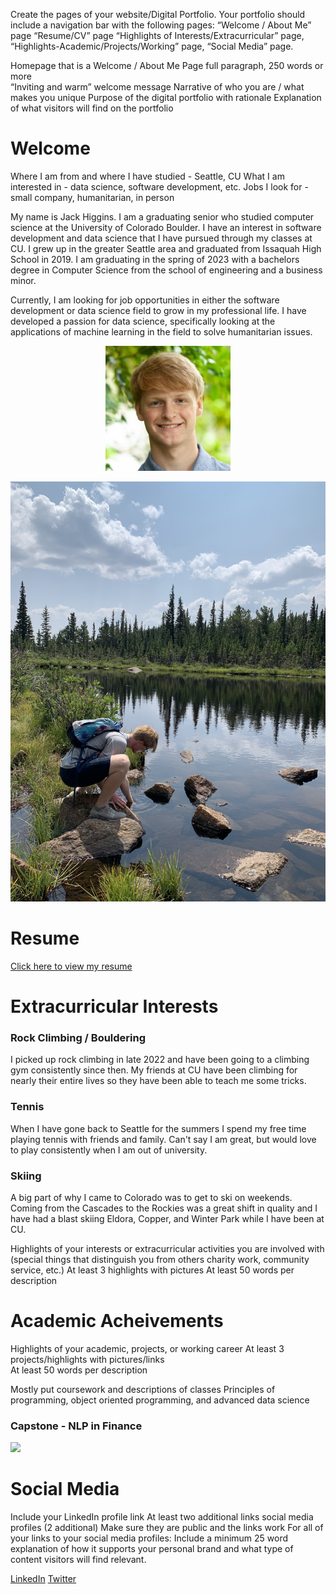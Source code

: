 Create the pages of your website/Digital Portfolio.  Your portfolio should include a navigation bar with the following pages: 
“Welcome / About Me” page
“Resume/CV” page
“Highlights of Interests/Extracurricular” page,
“Highlights-Academic/Projects/Working” page,
“Social Media” page.

Homepage that is a Welcome / About Me Page
full paragraph, 250 words or more  
“Inviting and warm” welcome message
Narrative of who you are / what makes you unique 
Purpose of the digital portfolio with rationale
Explanation of what visitors will find on the portfolio 

# Welcome

Where I am from and where I have studied - Seattle, CU
What I am interested in - data science, software development, etc.
Jobs I look for - small company, humanitarian, in person

My name is Jack Higgins. I am a graduating senior who studied computer science at the University of Colorado Boulder. I have an interest in software development and data science that I have pursued through my classes at CU. I grew up in the greater Seattle area and graduated from Issaquah High School in 2019. I am graduating in the spring of 2023 with a bachelors degree in Computer Science from the school of engineering and a business minor.

Currently, I am looking for job opportunities in either the software development or data science field to grow in my professional life. I have developed a passion for data science, specifically looking at the applications of machine learning in the field to solve humanitarian issues.

<p align="center">
  <img src="headshot.jpg">
</p>

<p align="center">
  <img src="IMG_0129.jpg">
</p>

# Resume

[Click here to view my resume](https://drive.google.com/file/d/1e6CnZcqW8teMI4kFj8aAPcAoCkuL4jH-/view?usp=sharing)

# Extracurricular Interests

### Rock Climbing / Bouldering
I picked up rock climbing in late 2022 and have been going to a climbing gym consistently since then. My friends at CU have been climbing for nearly their entire lives so they have been able to teach me some tricks.

### Tennis
When I have gone back to Seattle for the summers I spend my free time playing tennis with friends and family. Can't say I am great, but would love to play consistently when I am out of university.

### Skiing
A big part of why I came to Colorado was to get to ski on weekends. Coming from the Cascades to the Rockies was a great shift in quality and I have had a blast skiing Eldora, Copper, and Winter Park while I have been at CU.

Highlights of your interests or extracurricular activities you are involved with (special things that distinguish you from others charity work, community service, etc.)
At least 3 highlights with pictures
At least 50 words per description 

# Academic Acheivements

Highlights of your academic, projects, or working career 
At least 3 projects/highlights with pictures/links  
At least 50 words per description 

Mostly put coursework and descriptions of classes
Principles of programming, object oriented programming, and advanced data science

### Capstone - NLP in Finance

<p align="left">
  <img src="poster.jpg">
</p>

# Social Media
Include your LinkedIn profile link 
At least two additional links social media profiles (2 additional)
Make sure they are public and the links work
For all of your links to your social media profiles: Include a minimum 25 word explanation of how it supports your personal brand and what type of content visitors will find relevant. 


[LinkedIn](https://www.linkedin.com/in/jack-higgins-5bba08209/)
[Twitter](https://twitter.com/JackHig94240836)
